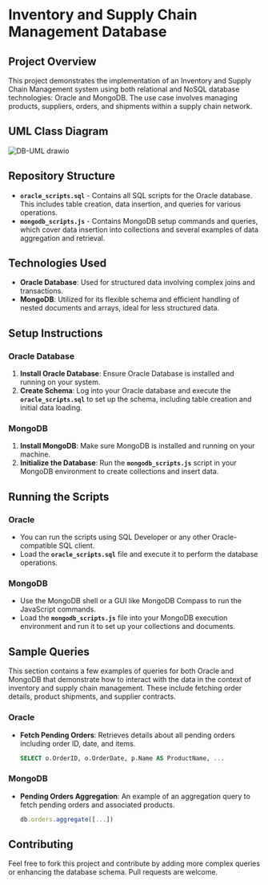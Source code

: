 # **Inventory and Supply Chain Management Database**

## **Project Overview**

This project demonstrates the implementation of an Inventory and Supply Chain Management system using both relational and NoSQL database technologies: Oracle and MongoDB. The use case involves managing products, suppliers, orders, and shipments within a supply chain network.

## **UML Class Diagram**

![DB-UML drawio](https://github.com/avalvis/supplychain-sql-vs-nosql/assets/115991962/9aebf199-8e48-429e-bce4-128b2d7dd048)


## **Repository Structure**

- **`oracle_scripts.sql`** - Contains all SQL scripts for the Oracle database. This includes table creation, data insertion, and queries for various operations.
- **`mongodb_scripts.js`** - Contains MongoDB setup commands and queries, which cover data insertion into collections and several examples of data aggregation and retrieval.

## **Technologies Used**

- **Oracle Database**: Used for structured data involving complex joins and transactions.
- **MongoDB**: Utilized for its flexible schema and efficient handling of nested documents and arrays, ideal for less structured data.

## **Setup Instructions**

### **Oracle Database**

1. **Install Oracle Database**: Ensure Oracle Database is installed and running on your system.
2. **Create Schema**: Log into your Oracle database and execute the **`oracle_scripts.sql`** to set up the schema, including table creation and initial data loading.

### **MongoDB**

1. **Install MongoDB**: Make sure MongoDB is installed and running on your machine.
2. **Initialize the Database**: Run the **`mongodb_scripts.js`** script in your MongoDB environment to create collections and insert data.

## **Running the Scripts**

### **Oracle**

- You can run the scripts using SQL Developer or any other Oracle-compatible SQL client.
- Load the **`oracle_scripts.sql`** file and execute it to perform the database operations.

### **MongoDB**

- Use the MongoDB shell or a GUI like MongoDB Compass to run the JavaScript commands.
- Load the **`mongodb_scripts.js`** file into your MongoDB execution environment and run it to set up your collections and documents.

## **Sample Queries**

This section contains a few examples of queries for both Oracle and MongoDB that demonstrate how to interact with the data in the context of inventory and supply chain management. These include fetching order details, product shipments, and supplier contracts.

### **Oracle**

- **Fetch Pending Orders**: Retrieves details about all pending orders including order ID, date, and items.
    
    ```sql
    SELECT o.OrderID, o.OrderDate, p.Name AS ProductName, ...
    
    ```
    

### **MongoDB**

- **Pending Orders Aggregation**: An example of an aggregation query to fetch pending orders and associated products.
    
    ```jsx
    db.orders.aggregate([...])
    
    ```
    

## **Contributing**

Feel free to fork this project and contribute by adding more complex queries or enhancing the database schema. Pull requests are welcome.

